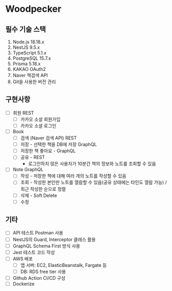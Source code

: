 # Woodpecker

## 필수 기술 스택

1. Node.js 18.18.x
2. NestJS 9.5.x
3. TypeScript 5.1.x
4. PostgreSQL 15.7.x
5. Prisma 5.18.x
6. KAKAO OAuth2
7. Naver 책검색 API
8. Git을 사용한 버전 관리

## 구현사항

- [ ] 회원 REST
  - [ ] 카카오 소셜 회원가입
  - [ ] 카카오 소셜 로그인
- [ ] Book
  - [ ] 검색 (Naver 검색 API) REST
  - [ ] 저장 - 선택한 책을 DB에 저장 GraphQL
  - [ ] 저장한 책 좋아요 - GraphQL
  - [ ] 공유 - REST
    - 로그인하지 않은 사용자가 10분간 책의 정보와 노트를 조회할 수 있음
- [ ] Note GraphQL
  - [ ] 작성 - 저장한 책에 대해 여러 개의 노트를 작성할 수 있음
  - [ ] 조회 - 작성한 본인만 노트를 열람할 수 있음(공유 상태에는 타인도 열람 가능) / 최근 작성한 순으로 정렬
  - [ ] 삭제 - Soft Delete
  - [ ] 수정

## 기타

- [ ] API 테스트 Postman 사용
- [ ] NestJS의 Guard, Interceptor 클래스 활용
- [ ] GraphQL Schema First 방식 사용
- [ ] Jest 테스트 코드 작성
- [ ] AWS 배포
  - [ ] 앱 서버: EC2, ElasticBeanstalk, Fargate 등
  - [ ] DB: RDS free tier 사용
- [ ] Github Action CI/CD 구성
- [ ] Dockerize
